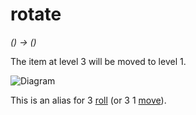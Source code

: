 # rotate

  *() → ()*

  The item at level 3 will be moved to level 1.

  ![Diagram](/prog/stack/diagrams/rotate.png)

  This is an alias for 3 [roll](roll) (or 3 1 [move](move)).
